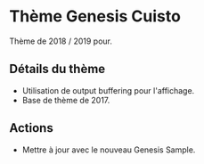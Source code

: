 # Thème Genesis Cuisto

Thème de 2018 / 2019 pour. 

## Détails du thème

* Utilisation de output buffering pour l'affichage. 
* Base de thème de 2017.

## Actions

* Mettre à jour avec le nouveau Genesis Sample.
